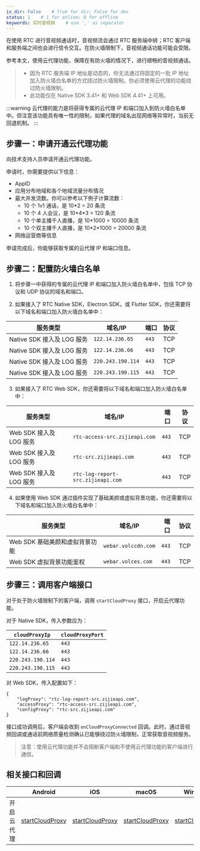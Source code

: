 ```yaml
---
is_dir: False    # True for dir; False for doc
status: 1    # 1 for online; 0 for offline
keywords: 实时音视频    # use ',' as separator
---
```


在使用 RTC 进行音视频通话时，音视频流会通过 RTC 服务端中转；RTC 客户端和服务端之间也会进行信令交互。在防火墙限制下，音视频通话功能可能会受限。

参考本文，使用云代理功能，保障在有防火墙的情况下，进行顺畅的音视频通话。


> - 因为 RTC 服务端 IP 地址是动态的，你无法通过将固定的一批 IP 地址加入防火墙白名单的方式绕过防火墙限制。你必须使用云代理的功能绕过防火墙限制。
> - 此功能仅在 Native SDK 3.41+ 和 Web SDK 4.41+ 上可用。

:::warning
云代理的能力是将获得专属的云代理 IP 和端口加入到防火墙白名单中。但注意该功能具有唯一性的限制，如果代理的域名出现网络等异常时，当前无回退机制。
:::

## 步骤一：申请开通云代理功能

向技术支持人员申请开通云代理功能。	

申请时，你需要提供以下信息：

- AppID
- 应用分布地域和各个地域流量分布情况
- 最大并发流数。你可以参考以下例子计算流数：
	- 10 个 1v1 通话，是 10\*2 = 20 条流
	- 10 个 4 人会议，是 10\*4\*3 = 120 条流
	- 10 个单主播千人直播，是 10\*1000 = 10000 条流
	- 10 个双主播千人直播，是 10\*2\*1000 = 20000 条流
- 网络运营商等信息

申请完成后，你能够获取专属的云代理 IP 和端口信息。

## 步骤二：配置防火墙白名单

1. 将步骤一中获得的专属的云代理 IP 和端口加入防火墙白名单中，包括 TCP 协议和 UDP 协议的域名和端口。

2. 如果接入了 RTC Native SDK，Electron SDK，或 Flutter SDK，你还需要将以下域名和端口加入防火墙白名单中：

| 服务类型 | 域名/IP | 端口 | 协议 |
| --- | --- | --- | --- |
| Native SDK 接入及 LOG 服务 | `122.14.236.65` | `443` | TCP |
| Native SDK 接入及 LOG 服务 | `122.14.236.66` | `443` | TCP |
| Native SDK 接入及 LOG 服务 | `220.243.190.114` | `443` | TCP |
| Native SDK 接入及 LOG 服务 | `220.243.190.115` | `443` | TCP |

3. 如果接入了 RTC Web SDK，你还需要将以下域名和端口加入防火墙白名单中：

| 服务类型 | 域名/IP | 端口 | 协议 |
| --- | --- | --- | --- |
| Web SDK 接入及 LOG 服务 | `rtc-access-src.zijieapi.com` | `443` | TCP |
| Web SDK 接入及 LOG 服务 | `rtc-src.zijieapi.com` | `443` | TCP |
| Web SDK 接入及 LOG 服务 | `rtc-log-report-src.zijieapi.com` | `443` | TCP |

4. 如果使用 Web SDK 通过插件实现了基础美颜或虚拟背景功能，你还需要将以下域名和端口加入防火墙白名单中：

| 服务类型 | 域名/IP | 端口 | 协议 |
| --- | --- | --- | --- |
| Web SDK 基础美颜和虚拟背景功能 | `webar.volccdn.com` | `443` | TCP |
| Web SDK 虚拟背景功能鉴权 | `webar.volces.com` | `443` | TCP |

## 步骤三：调用客户端接口

对于处于防火墙限制下的客户端，调用 `startCloudProxy` 接口，开启云代理功能。

对于 Native SDK，传入参数应为：

| `cloudProxyIp` | `cloudProxyPort` |
| --- | --- |
| `122.14.236.65` | `443` |
| `122.14.236.66` | `443` |
| `220.243.190.114` | `443` |
| `220.243.190.115` | `443` |

对 Web SDK，传入配置如下：

```
{
    "logProxy": "rtc-log-report-src.zijieapi.com",
    "accessProxy": "rtc-access-src.zijieapi.com",
    "configProxy": "rtc-src.zijieapi.com"
}
```

接口成功调用后，客户端会收到 `onCloudProxyConnected` 回调。此时，通过音视频回调或通话前网络质量检测确认已能够绕过防火墙限制，正常获取音视频服务。
	
> 注意：使用云代理功能并不会阻断客户端和不使用云代理功能的客户端进行通信。

## 相关接口和回调

|  | Android | iOS | macOS | Windows | Linux | Web |
| -- | -- | -- | -- | -- | -- | -- |
| 开启云代理 | [startCloudProxy](Android-api#RTCVideo-startcloudproxy) | [startCloudProxy](iOS-api#ByteRTCVideo-startcloudproxy) | [startCloudProxy](macOS-api#ByteRTCVideo-startcloudproxy) | [startCloudProxy](Windows-api#IRTCVideo-startcloudproxy) | [startCloudProxy](Linux-api#IRTCVideo-startcloudproxy) | [startCloudProxy](Web-api#startcloudproxy) |
